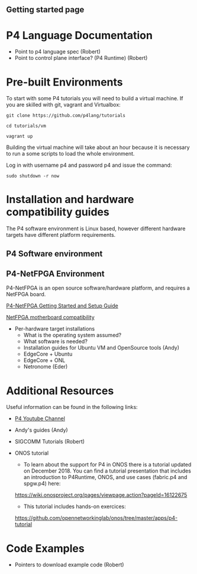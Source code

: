 

## Getting started page

# P4 Language Documentation

* Point to p4 language spec (Robert)
* Point to control plane interface? (P4 Runtime) (Robert)

# Pre-built Environments

To start with some P4 tutorials you will need to build a virtual machine. 
If you are skilled with git, vagrant and Virtualbox:

`git clone https://github.com/p4lang/tutorials`

`cd tutorials/vm`

`vagrant up`

Building the virtual machine will take about an hour because it is necessary to run a some scripts to load the whole environment.

Log in with username p4 and password p4 and issue the command:

`sudo shutdown -r now`



# Installation and hardware compatibility guides

The P4 software environment is Linux based, however different hardware targets have different platform requirements.

## P4 Software environment

## P4-NetFPGA Environment

P4-NetFPGA is an open source software/hardware platform, and requires a NetFPGA board.

[P4-NetFPGA Getting Started and Setup Guide](https://github.com/NetFPGA/P4-NetFPGA-public/wiki/Getting-Started)

[NetFPGA motherboard compatibility](https://github.com/NetFPGA/NetFPGA-SUME-public/wiki/Motherboard-Information)



* Per-hardware target installations
    * What is the operating system assumed?
    * What software is needed?
    * Installation guides for Ubuntu VM and OpenSource tools (Andy)
    * EdgeCore + Ubuntu
    * EdgeCore + ONL
    * Netronome (Eder)

# Additional Resources

Useful information can be found in the following links:

* [P4 Youtube Channel](https://www.youtube.com/channel/UCOQAFkDKucJWr-KafdJsdIQ)
    
* Andy's guides (Andy)
* SIGCOMM Tutorials (Robert)
* ONOS tutorial
    * To learn about the support for P4 in ONOS there is a tutorial updated on December 2018. You can find a tutorial presentation that includes an introduction to P4Runtime, ONOS, and use cases (fabric.p4 and spgw.p4) here:

    https://wiki.onosproject.org/pages/viewpage.action?pageId=16122675

    * This tutorial includes hands-on exercices:

    https://github.com/opennetworkinglab/onos/tree/master/apps/p4-tutorial

 
# Code Examples

* Pointers to download example code (Robert)

 
